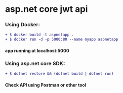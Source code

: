 # asp.net core jwt api

### Using Docker:
```diff
+ $ docker build -t aspnetapp .
+ $ docker run -d -p 5000:80 --name myapp aspnetapp
```
#### app running at localhost:5000

### Using asp.net core SDK:

```diff
+ $ dotnet restore && (dotnet build | dotnet run)
```
#### Check API using Postman or other tool
